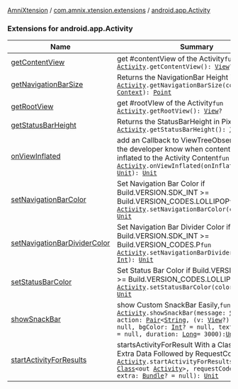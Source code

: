 [AmniXtension](../../index.md) / [com.amnix.xtension.extensions](../index.md) / [android.app.Activity](./index.md)

### Extensions for android.app.Activity

| Name | Summary |
|---|---|
| [getContentView](get-content-view.md) | get #contentView of the Activity`fun `[`Activity`](https://developer.android.com/reference/android/app/Activity.html)`.getContentView(): `[`View`](https://developer.android.com/reference/android/view/View.html)`?` |
| [getNavigationBarSize](get-navigation-bar-size.md) | Returns the NavigationBar Height in Pixels`fun `[`Activity`](https://developer.android.com/reference/android/app/Activity.html)`.getNavigationBarSize(context: `[`Context`](https://developer.android.com/reference/android/content/Context.html)`): `[`Point`](https://developer.android.com/reference/android/graphics/Point.html) |
| [getRootView](get-root-view.md) | get #rootVIew of the Activity`fun `[`Activity`](https://developer.android.com/reference/android/app/Activity.html)`.getRootView(): `[`View`](https://developer.android.com/reference/android/view/View.html)`?` |
| [getStatusBarHeight](get-status-bar-height.md) | Returns the StatusBarHeight in Pixels`fun `[`Activity`](https://developer.android.com/reference/android/app/Activity.html)`.getStatusBarHeight(): `[`Int`](https://kotlinlang.org/api/latest/jvm/stdlib/kotlin/-int/index.html) |
| [onViewInflated](on-view-inflated.md) | add an Callback to ViewTreeObserver which let the developer know when contentView is inflated to the Activity Content`fun `[`Activity`](https://developer.android.com/reference/android/app/Activity.html)`.onViewInflated(onInflated: () -> `[`Unit`](https://kotlinlang.org/api/latest/jvm/stdlib/kotlin/-unit/index.html)`): `[`Unit`](https://kotlinlang.org/api/latest/jvm/stdlib/kotlin/-unit/index.html) |
| [setNavigationBarColor](set-navigation-bar-color.md) | Set Navigation Bar Color if Build.VERSION.SDK_INT &gt;= Build.VERSION_CODES.LOLLIPOP`fun `[`Activity`](https://developer.android.com/reference/android/app/Activity.html)`.setNavigationBarColor(color: `[`Int`](https://kotlinlang.org/api/latest/jvm/stdlib/kotlin/-int/index.html)`): `[`Unit`](https://kotlinlang.org/api/latest/jvm/stdlib/kotlin/-unit/index.html) |
| [setNavigationBarDividerColor](set-navigation-bar-divider-color.md) | Set Navigation Bar Divider Color if Build.VERSION.SDK_INT &gt;= Build.VERSION_CODES.P`fun `[`Activity`](https://developer.android.com/reference/android/app/Activity.html)`.setNavigationBarDividerColor(color: `[`Int`](https://kotlinlang.org/api/latest/jvm/stdlib/kotlin/-int/index.html)`): `[`Unit`](https://kotlinlang.org/api/latest/jvm/stdlib/kotlin/-unit/index.html) |
| [setStatusBarColor](set-status-bar-color.md) | Set Status Bar Color if Build.VERSION.SDK_INT &gt;= Build.VERSION_CODES.LOLLIPOP`fun `[`Activity`](https://developer.android.com/reference/android/app/Activity.html)`.setStatusBarColor(color: `[`Int`](https://kotlinlang.org/api/latest/jvm/stdlib/kotlin/-int/index.html)`): `[`Unit`](https://kotlinlang.org/api/latest/jvm/stdlib/kotlin/-unit/index.html) |
| [showSnackBar](show-snack-bar.md) | show Custom SnackBar Easily,`fun `[`Activity`](https://developer.android.com/reference/android/app/Activity.html)`.showSnackBar(message: `[`String`](https://kotlinlang.org/api/latest/jvm/stdlib/kotlin/-string/index.html)`, action: `[`Pair`](https://kotlinlang.org/api/latest/jvm/stdlib/kotlin/-pair/index.html)`<`[`String`](https://kotlinlang.org/api/latest/jvm/stdlib/kotlin/-string/index.html)`, (v: `[`View`](https://developer.android.com/reference/android/view/View.html)`?) -> `[`Unit`](https://kotlinlang.org/api/latest/jvm/stdlib/kotlin/-unit/index.html)`>? = null, bgColor: `[`Int`](https://kotlinlang.org/api/latest/jvm/stdlib/kotlin/-int/index.html)`? = null, textColor: `[`Int`](https://kotlinlang.org/api/latest/jvm/stdlib/kotlin/-int/index.html)`? = null, duration: `[`Long`](https://kotlinlang.org/api/latest/jvm/stdlib/kotlin/-long/index.html)` = 3000): `[`Unit`](https://kotlinlang.org/api/latest/jvm/stdlib/kotlin/-unit/index.html) |
| [startActivityForResults](start-activity-for-results.md) | startsActivityForResult With a Class Name and Extra Data Followed by RequestCode`fun `[`Activity`](https://developer.android.com/reference/android/app/Activity.html)`.startActivityForResults(cls: `[`Class`](https://docs.oracle.com/javase/6/docs/api/java/lang/Class.html)`<out `[`Activity`](https://developer.android.com/reference/android/app/Activity.html)`>, requestCode: `[`Int`](https://kotlinlang.org/api/latest/jvm/stdlib/kotlin/-int/index.html)`, extra: `[`Bundle`](https://developer.android.com/reference/android/os/Bundle.html)`? = null): `[`Unit`](https://kotlinlang.org/api/latest/jvm/stdlib/kotlin/-unit/index.html) |

